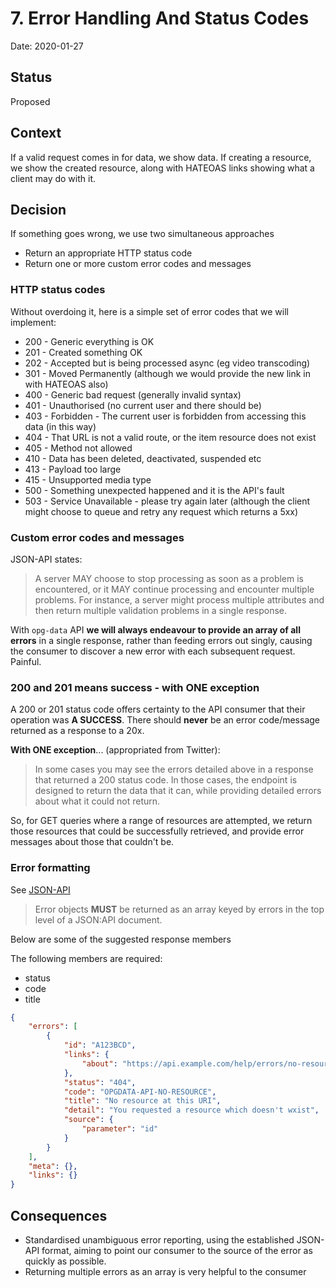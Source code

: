 # 7. Error Handling And Status Codes

Date: 2020-01-27

## Status

Proposed

## Context

If a valid request comes in for data, we show data. If creating a resource, we show the created resource, along with HATEOAS links showing what a client may do with it.

## Decision

If something goes wrong, we use two simultaneous approaches

* Return an appropriate HTTP status code
* Return one or more custom error codes and messages

### HTTP status codes

Without overdoing it, here is a simple set of error codes that we will implement:

* 200 - Generic everything is OK
* 201 - Created something OK
* 202 - Accepted but is being processed async (eg video transcoding)
* 301 - Moved Permanently (although we would provide the new link in with HATEOAS also)
* 400 - Generic bad request (generally invalid syntax)
* 401 - Unauthorised (no current user and there should be)
* 403 - Forbidden - The current user is forbidden from accessing this data (in this way)
* 404 - That URL is not a valid route, or the item resource does not exist
* 405 - Method not allowed
* 410 - Data has been deleted, deactivated, suspended etc
* 413 - Payload too large
* 415 - Unsupported media type
* 500 - Something unexpected happened and it is the API's fault
* 503 - Service Unavailable - please try again later (although the client might choose to queue and retry any request which returns a 5xx)

### Custom error codes and messages

JSON-API states:
> A server MAY choose to stop processing as soon as a problem is encountered, or it MAY continue processing and encounter multiple problems. For instance, a server might process multiple attributes and then return multiple validation problems in a single response.

With `opg-data` API **we will always endeavour to provide an array of all errors** in a single response, rather than feeding errors out singly, causing the consumer to discover a new error with each subsequent request. Painful.

### <a name="errors-in-20x"></a> 200 and 201 means success - with ONE exception

A 200 or 201 status code offers certainty to the API consumer that their operation was **A SUCCESS**. There should **never** be an error code/message returned as a response to a 20x.

**With ONE exception**... (appropriated from Twitter):

> In some cases you may see the errors detailed above in a response that returned a 200 status code. In those cases, the endpoint is designed to return the data that it can, while providing detailed errors about what it could not return.

So, for GET queries where a range of resources are attempted, we return those resources that could be successfully retrieved, and provide error messages about those that couldn't be.

### Error formatting

See [JSON-API](https://jsonapi.org/format/#errors)

> Error objects **MUST** be returned as an array keyed by errors in the top level of a JSON:API document.

Below are some of the suggested response members

The following members are required:

* status
* code
* title

```json
{
    "errors": [
        {
            "id": "A123BCD",
            "links": {
                "about": "https://api.example.com/help/errors/no-resource"
            },
            "status": "404",
            "code": "OPGDATA-API-NO-RESOURCE",
            "title": "No resource at this URI",
            "detail": "You requested a resource which doesn't wxist",
            "source": {
                "parameter": "id"
            }
        }
    ],
    "meta": {},
    "links": {}
}
```

## Consequences

* Standardised unambiguous error reporting, using the established JSON-API format, aiming to point our consumer to the source of the error as quickly as possible.
* Returning multiple errors as an array is very helpful to the consumer

